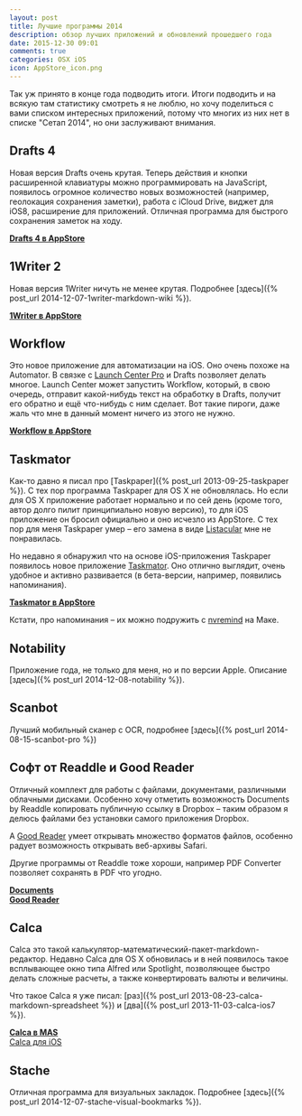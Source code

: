 ```yaml
---
layout: post
title: Лучшие программы 2014
description: обзор лучших приложений и обновлений прошедшего года
date: 2015-12-30 09:01
comments: true
categories: OSX iOS
icon: AppStore_icon.png
---
```


Так уж принято в конце года подводить итоги. Итоги подводить и на всякую там статистику смотреть я не люблю, но хочу поделиться с вами списком интересных приложений, потому что многих из них нет в списке "Сетап 2014", но они заслуживают внимания.

## Drafts 4

Новая версия Drafts очень крутая. Теперь действия и кнопки расширенной клавиатуры можно программировать на JavaScript, появилось огромное количество новых возможностей (например, геолокация сохранения заметки), работа с iCloud Drive, виджет для iOS8, расширение для приложений. Отличная программа для быстрого сохранения заметок на ходу.

**[Drafts 4 в AppStore](https://itunes.apple.com/us/app/drafts/id905337691?mt=8&at=10lbPv)**

## 1Writer 2

Новая версия 1Writer ничуть не менее крутая. Подробнее [здесь]({% post_url 2014-12-07-1writer-markdown-wiki %}).

**[1Writer в AppStore](https://itunes.apple.com/us/app/1writer/id680469088?ls=1&mt=8&at=10lbPv)**

## Workflow

Это новое приложение для автоматизации на iOS. Оно очень похоже на Automator. В связке с [Launch Center Pro](https://itunes.apple.com/app/launch-center-pro/id532016360?at=10lbPv) и Drafts позволяет делать многое. Launch Center может запустить Workflow, который, в свою очередь, отправит какой-нибудь текст на обработку в Drafts, получит его обратно и ещё что-нибудь с ним сделает. Вот такие пироги, даже жаль что мне в данный момент ничего из этого не нужно.

**[Workflow в AppStore](https://itunes.apple.com/ru/app/workflow-powerful-automation/id915249334?mt=8&uo=4&at=10lbPv&ct=searchlink)**

## Taskmator

Как-то давно я писал про [Taskpaper]({% post_url 2013-09-25-taskpaper %}). С тех пор программа Taskpaper для OS X не обновлялась. Но если для OS X приложение работает нормально и по сей день (кроме того, автор долго пилит принципиально новую версию), то для iOS приложение он бросил официально и оно исчезло из AppStore. С тех пор для меня Taskpaper умер – его замена в виде [Listacular](https://itunes.apple.com/us/app/listacular-for-dropbox-rapid/id624606571?ls=1&mt=8&at=10lbPv) мне не понравилась.

Но недавно я обнаружил что на основе iOS-приложения Taskpaper появилось новое приложение [Taskmator](https://itunes.apple.com/ru/app/taskmator-perfect-app-for/id806250172?mt=8&uo=4&at=20lbPv&ct=searchlink). Оно отлично выглядит, очень удобное и активно развивается (в бета-версии, например, появились напоминания).

**[Taskmator в AppStore](https://itunes.apple.com/ru/app/taskmator-perfect-app-for/id806250172?mt=8&uo=4&at=10lbPv&ct=searchlink)**

Кстати, про напоминания – их можно подружить с [nvremind](http://brettterpstra.com/projects/nvremind/) на Маке.

## Notability

Приложение года, не только для меня, но и по версии Apple. Описание [здесь]({% post_url 2014-12-08-notability %}).

## Scanbot

Лучший мобильный сканер с OCR, подробнее [здесь]({% post_url 2014-08-15-scanbot-pro %})

## Софт от Readdle и Good Reader

Отличный комплект для работы с файлами, документами, различными облачными дисками. Особенно хочу отметить возможность Documents by Readdle копировать публичную ссылку в Dropbox – таким образом я делюсь файлами без установки самого приложения Dropbox.

А [Good Reader](https://itunes.apple.com/ru/app/goodreader/id777310222?mt=8&uo=4&at=10lbPv&ct=searchlink) умеет открывать множество форматов файлов, особенно радует возможность открывать веб-архивы Safari.

Другие программы от Readdle тоже хороши, например PDF Converter позволяет сохранять в PDF что угодно.

**[Documents](https://itunes.apple.com/app/documents-by-readdle/id364901807?mt=8&at=10lbPv)**  
**[Good Reader](https://itunes.apple.com/ru/app/goodreader/id777310222?mt=8&uo=4&at=10lbPv&ct=searchlink)**

## Calca

Calca это такой калькулятор-математический-пакет-markdown-редактор. Недавно Calca для OS X обновилась и в ней появилось такое всплывающее окно типа Alfred или Spotlight, позволяющее быстро делать сложные расчеты, а также конвертировать валюты и величины.

Что такое Calca я уже писал: [раз]({% post_url 2013-08-23-calca-markdown-spreadsheet %}) и [два]({% post_url 2013-11-03-calca-ios7 %}).

**[Calca в MAS](https://itunes.apple.com/ru/app/calca/id635758264?mt=12&uo=4&at=10lbPv&ct=searchlink)**  
[Calca для iOS](https://itunes.apple.com/ru/app/calca/id635757879?mt=8&uo=4&at=10lbPv&ct=searchlink)

## Stache

Отличная программа для визуальных закладок. Подробнее [здесь]({% post_url 2014-12-07-stache-visual-bookmarks %}).